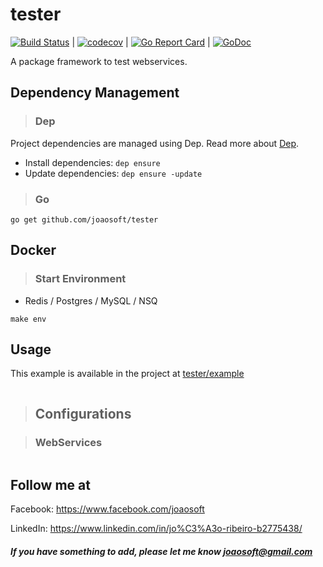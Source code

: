 # tester
[![Build Status](https://travis-ci.org/joaosoft/tester.svg?branch=master)](https://travis-ci.org/joaosoft/tester) | [![codecov](https://codecov.io/gh/joaosoft/tester/branch/master/graph/badge.svg)](https://codecov.io/gh/joaosoft/tester) | [![Go Report Card](https://goreportcard.com/badge/github.com/joaosoft/tester)](https://goreportcard.com/report/github.com/joaosoft/tester) | [![GoDoc](https://godoc.org/github.com/joaosoft/tester?status.svg)](https://godoc.org/github.com/joaosoft/tester)

A package framework to test webservices.

## Dependency Management 
>### Dep

Project dependencies are managed using Dep. Read more about [Dep](https://github.com/golang/dep).
* Install dependencies: `dep ensure`
* Update dependencies: `dep ensure -update`

>### Go
```
go get github.com/joaosoft/tester
```

## Docker
>### Start Environment 
* Redis / Postgres / MySQL / NSQ
```
make env
```

## Usage 
This example is available in the project at [tester/example](https://github.com/joaosoft/tester/tree/master/example)

```go

```

>## Configurations

>### WebServices 

```javascript

```

## Follow me at
Facebook: https://www.facebook.com/joaosoft

LinkedIn: https://www.linkedin.com/in/jo%C3%A3o-ribeiro-b2775438/

##### If you have something to add, please let me know joaosoft@gmail.com
